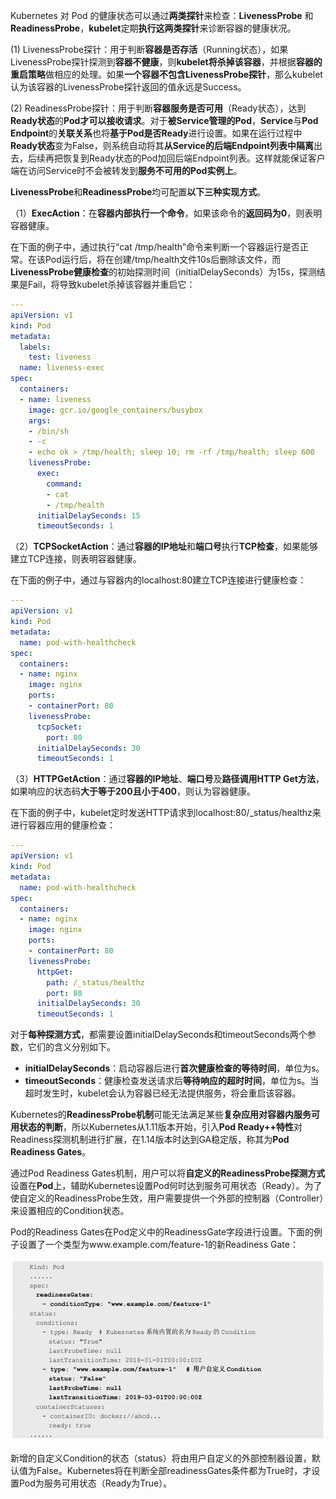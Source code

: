 
<!-- @import "[TOC]" {cmd="toc" depthFrom=1 depthTo=6 orderedList=false} -->

<!-- code_chunk_output -->



<!-- /code_chunk_output -->

Kubernetes 对 Pod 的健康状态可以通过**两类探针**来检查：**LivenessProbe** 和**ReadinessProbe**，**kubelet**定期**执行这两类探针**来诊断容器的健康状况。

(1) LivenessProbe探针：用于判断**容器是否存活**（Running状态），如果LivenessProbe探针探测到**容器不健康**，则**kubelet将杀掉该容器**，并根据**容器的重启策略**做相应的处理。如果**一个容器不包含LivenessProbe探针**，那么kubelet认为该容器的LivenessProbe探针返回的值永远是Success。

(2) ReadinessProbe探针：用于判断**容器服务是否可用**（Ready状态），达到**Ready状态**的**Pod才可以接收请求**。对于**被Service管理的Pod**，**Service**与**Pod Endpoint**的**关联关系**也将**基于Pod是否Ready**进行设置。如果在运行过程中**Ready状态**变为False，则系统自动将其**从Service的后端Endpoint列表中隔离**出去，后续再把恢复到Ready状态的Pod加回后端Endpoint列表。这样就能保证客户端在访问Service时不会被转发到**服务不可用的Pod实例上**。

**LivenessProbe**和**ReadinessProbe**均可配置**以下三种实现方式**。

（1）**ExecAction**：在**容器内部执行一个命令**，如果该命令的**返回码为0**，则表明容器健康。


在下面的例子中，通过执行“cat /tmp/health”命令来判断一个容器运行是否正常。在该Pod运行后，将在创建/tmp/health文件10s后删除该文件，而**LivenessProbe健康检查**的初始探测时间（initialDelaySeconds）为15s，探测结果是Fail，将导致kubelet杀掉该容器并重启它：

```yaml
---
apiVersion: v1
kind: Pod
metadata:
  labels:
    test: liveness
  name: liveness-exec
spec:
  containers:
  - name: liveness
    image: gcr.io/google_containers/busybox
    args:
    - /bin/sh
    - -c
    - echo ok > /tmp/health; sleep 10; rm -rf /tmp/health; sleep 600
    livenessProbe:
      exec:
        command:
        - cat
        - /tmp/health
      initialDelaySeconds: 15
      timeoutSeconds: 1
```

（2）**TCPSocketAction**：通过**容器的IP地址**和**端口号**执行**TCP检查**，如果能够建立TCP连接，则表明容器健康。

在下面的例子中，通过与容器内的localhost:80建立TCP连接进行健康检查：

```yaml
---
apiVersion: v1
kind: Pod
metadata:
  name: pod-with-healthcheck
spec:
  containers:
  - name: nginx
    image: nginx
    ports:
    - containerPort: 80
    livenessProbe:
      tcpSocket:
        port: 80
      initialDelaySeconds: 30
      timeoutSeconds: 1
```

（3）**HTTPGetAction**：通过**容器的IP地址**、**端口号**及**路径调用HTTP Get方法**，如果响应的状态码**大于等于200且小于400**，则认为容器健康。

在下面的例子中，kubelet定时发送HTTP请求到localhost:80/\_status/healthz来进行容器应用的健康检查：

```yaml
---
apiVersion: v1
kind: Pod
metadata:
  name: pod-with-healthcheck
spec:
  containers:
  - name: nginx
    image: nginx
    ports:
    - containerPort: 80
    livenessProbe:
      httpGet:
        path: /_status/healthz
        port: 80
      initialDelaySeconds: 30
      timeoutSeconds: 1
```

对于**每种探测方式**，都需要设置initialDelaySeconds和timeoutSeconds两个参数，它们的含义分别如下。

- **initialDelaySeconds**：启动容器后进行**首次健康检查的等待时间**，单位为s。
- **timeoutSeconds**：健康检查发送请求后**等待响应的超时时间**，单位为s。当超时发生时，kubelet会认为容器已经无法提供服务，将会重启该容器。

Kubernetes的**ReadinessProbe机制**可能无法满足某些**复杂应用对容器内服务可用状态的判断**，所以Kubernetes从1.11版本开始，引入**Pod Ready\+\+特性**对Readiness探测机制进行扩展，在1.14版本时达到GA稳定版，称其为**Pod Readiness Gates**。

通过Pod Readiness Gates机制，用户可以将**自定义的ReadinessProbe探测方式**设置在**Pod**上，辅助Kubernetes设置Pod何时达到服务可用状态（Ready）。为了使自定义的ReadinessProbe生效，用户需要提供一个外部的控制器（Controller）来设置相应的Condition状态。

Pod的Readiness Gates在Pod定义中的ReadinessGate字段进行设置。下面的例子设置了一个类型为www.example.com/feature\-1的新Readiness Gate：

![2019-08-26-11-15-55.png](./images/2019-08-26-11-15-55.png)

新增的自定义Condition的状态（status）将由用户自定义的外部控制器设置，默认值为False。Kubernetes将在判断全部readinessGates条件都为True时，才设置Pod为服务可用状态（Ready为True）。